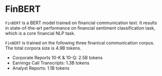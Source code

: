 # FinBERT

`FinBERT` is a BERT model trained on financial communication text. It results in state-of-the-art performance on financial sentiment classification task, which is a core financial NLP task.

`FinBERT` is trained on the following three finanical communication corpus. The total corpora size is 4.9B tokens.

* Corporate Reports 10-K & 10-Q: 2.5B tokens
* Earnings Call Transcripts: 1.3B tokens
* Analyst Reports: 1.1B tokens
